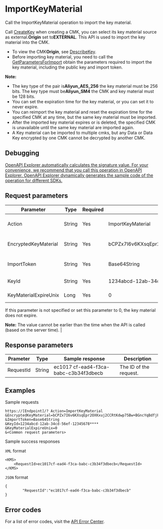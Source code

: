 # ImportKeyMaterial

Call the ImportKeyMaterial operation to import the key material.

Call [CreateKey](~~28947~~) when creating a CMK, you can select its key material source as external.**Origin** set to**EXTERNAL**. This API is used to import the key material into the CMK.

-   To view the CMK**Origin**, see [DescribeKey](~~28952~~).
-   Before importing key material, you need to call the [GetParametersForImport](~~68621~~) obtain the parameters required to import the key material, including the public key and import token.

**Note:**

-   The key type of the pair is**Aliyun\_AES\_256** the key material must be 256 bits. The key type must be**Aliyun\_SM4** the CMK and key material must be 128 bits.
-   You can set the expiration time for the key material, or you can set it to never expire.
-   You can reimport the key material and reset the expiration time for the specified CMK at any time, but the same key material must be imported.
-   After the imported key material expires or is deleted, the specified CMK is unavailable until the same key material are imported again.
-   A Key material can be imported to multiple cmks, but any Data or Data Key encrypted by one CMK cannot be decrypted by another CMK.

## Debugging

[OpenAPI Explorer automatically calculates the signature value. For your convenience, we recommend that you call this operation in OpenAPI Explorer. OpenAPI Explorer dynamically generates the sample code of the operation for different SDKs.](https://api.aliyun.com/#product=Kms&api=ImportKeyMaterial&type=RPC&version=2016-01-20)

## Request parameters

|Parameter|Type|Required|Example|Description|
|---------|----|--------|-------|-----------|
|Action|String|Yes|ImportKeyMaterial|The operation that you want to perform. Set the value to**ImportKeyMaterial**. |
|EncryptedKeyMaterial|String|Yes|bCPZx7I6v6KXsqEpr2OXKxuj2CCRtKdwp75Bw+BGncYqBdfjFBYRtOE6HRlT0oeiRDWzwnw9OA54OL36smDJrq4Lo9x0CyYDiuKnRkcKtMtlzW0din7Pd7IlZWWRdVueiw2qpzl7PkUWQGTdsdbzpfJJQ+qj/cRIrk/E83UGyeyytSpgnb+lu0xEYcPajRyWNsbi98N3pqqQzHXNNHO2NJqHlnQgglqTiBEjkGeKFhfKmTc3vjulIdVa3EaVIN6lwWfgx+UUYSrvbA77WDYKlDsZ4SbK2/T7za9Tp1qU7Ynqba7OKGVVj7PMbiaO80AxWZnjUMYCgEp5w7V+seOXqw==|Use**GetParametersForImport** the Returned public key and the base64-encoded key material. |
|ImportToken|String|Yes|Base64String|By calling**GetParametersForImport** the import token. |
|KeyId|String|Yes|1234abcd-12ab-34cd-56ef-12345678\*\*\*\*|The ID of the CMK to be imported. |
|KeyMaterialExpireUnix|Long|Yes|0|The time when the key material expires.

If this parameter is not specified or set this parameter to 0, the key material does not expire.

**Note:** The value cannot be earlier than the time when the API is called \(based on the server time\). |

## Response parameters

|Prameter|Type|Sample response|Description|
|--------|----|---------------|-----------|
|RequestId|String|ec1017 cf-ead4-f3ca-babc-c3b34f3dbecb|The ID of the request. |

## Examples

Sample requests

```
https://[Endpoint]/? Action=ImportKeyMaterial
&EncryptedKeyMaterial=bCPZx7I6v6KXsqEpr2OXKxuj2CCRtKdwp75Bw+BGncYqBdfjFBYRtOE6HRlT0oeiRDWzwnw9OA54OL36smDJrq4Lo9x0CyYDiuKnRkcKtMtlzW0din7Pd7IlZWWRdVueiw2qpzl7PkUWQGTdsdbzpfJJQ+qj/cRIrk/E83UGyeyytSpgnb+lu0xEYcPajRyWNsbi98N3pqqQzHXNNHO2NJqHlnQgglqTiBEjkGeKFhfKmTc3vjulIdVa3EaVIN6lwWfgx+UUYSrvbA77WDYKlDsZ4SbK2/T7za9Tp1qU7Ynqba7OKGVVj7PMbiaO80AxWZnjUMYCgEp5w7V+seOXqw==
&ImportToken=Base64String
&KeyId=1234abcd-12ab-34cd-56ef-12345678****
&KeyMaterialExpireUnix=0
&<Common request parameters>
```

Sample success responses

`XML` format

```
<KMS>
    <RequestId>ec1017cf-ead4-f3ca-babc-c3b34f3dbecb</RequestId>
</KMS>
```

`JSON` format

```
{
        "RequestId":"ec1017cf-ead4-f3ca-babc-c3b34f3dbecb"
}
```

## Error codes

For a list of error codes, visit the [API Error Center](https://error-center.alibabacloud.com/status/product/Kms).


